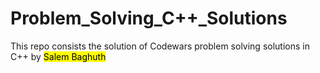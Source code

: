 <h1> Problem_Solving_C++_Solutions </h1>
<p> This repo consists the solution of Codewars problem solving solutions in C++
by <mark>Salem Baghuth</mark> </p>
